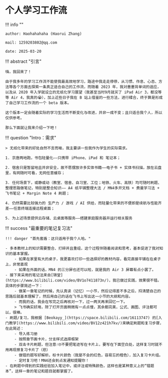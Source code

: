 # 个人学习工作流

!!! info ""
    
    author: Haohahahaha (Haorui Zhang)
    
    mail: 1259203802@qq.com

    date: 2025-03-20

!!! abstract "引言"

    嗨，我回来了！

    由于我多年的学习工作流不能使我最高效地学习，路途中我走走停停，从习惯、作息、心态、方法等各个方面去探索一条真正适合自己的工作流，而随着 2023 年，我对墨墨背单词的适应，以及从 2020 年入学就设立的无纸化学习展望（我甚至当时9月就买了 iPad Air 3，都没等等 Air 4，我真的😭），加上近些日子我在 B 站上借鉴的一些方法，进行糅合，终于算是形成了自己学习工作流的一个 beta 版本。

    这个版本一定会随着实际的学习生活而不断变化与改进，并非一成不变；且只适合我个人，所以仅供参考。

    那么下面就让我来介绍一下吧！

!!! question "Intro：需求"

    > 无纸化带来的好处自然不言而喻，我主要讲一些我作为学生的实际需求。

    1. 京唐两地跑，书包轻量化——只携带 iPhone、iPad 和 笔记本；
    
    2. 宿舍只是暂留地且并非安全，故不愿摆放许多实体书籍——电子书 + 实体书扫描，放在云盘里，有网随时可看，无网任意缓存；
    
    3. 任何场景下，或静或动（教室、宿舍、自习室、工位；地铁、火车、高铁）均可随时刷题、整理思路做笔记，特别是整合知识—— A4 纸平铺整理大法 / MN4多开文档 + 费曼学习法 + 飞书笔记 + Margin Note 4 刷题；
    
    4. 仍然需要比较强力的 生产力 / 游戏 / AI 供给，而轻量化带来的不便即是续航与性能齐差——任意终端连接远程桌面；
    
    5. 为上述场景提供云存储、云桌面等服务——搭建家庭服务器并运行相关服务
   
!!! success "最重要的笔记复习法"

    !!! danger "首先套盾：这只适用于我个人哈。"

    - 多本教材上的知识需要整合、打碎并且重组，这个过程伴随着阅读和思考，基本促进了我对知识的基本掌握。
        - 如果在家里有大的桌子，我更喜欢打印一些选择好的教材内容，看完直接平铺在在桌子上，非常直观
        - 如果在外面的话，MN4 的三分屏也还可以啦，就是我的 Air 3 屏幕有点小罢了。
    - 接下来采用的笔记法来自[锦堂](https://www.bilibili.com/video/BV1o7411873n/)，我已做过实践，效果很不错。具体的步骤简述一下：
        - 做某一章笔记的时候，先认真读（记忆）一小节，然后记得差不多之后，捋清楚自己的思路后就基本理解了，然后用自己的话在飞书上写出这一小节的大纲和内容。
        - 而我的话，我会在写完之后再核对一下，过一两天再来回忆一下。
        > 飞书确实好用，除了打开页面稍微有一点点慢，其余都完美，公式、画图、评注都可以，很棒。
    - 刷题/复习，我根据 [Beokayy_](https://space.bilibili.com/16113747) 的[入门教学](https://www.bilibili.com/video/BV12z421h7kv/)来确定刷题和复习步骤，在此简述：
        - 导入练习册
        - 按照章节画卡片，分支样式选择框架
        - 双击卡片刷题，但注意☝🤓不要把笔迹写在卡片上，要写在下面空白处，这样复习时就不用再现擦复习卡片了（悲）
        - 做错的题写好解析，标卡片颜色（我是不会的红色，容易忘的橙色），加入复习卡片组。
        - 定时复习吧！MN4还会到点发通知提醒你！
    - 在刷题中得到的实践经验加入笔记中，或评注或特殊颜色，这样也是某种意义上的“错题本”，这样一章的笔记和题目就都掌握了。